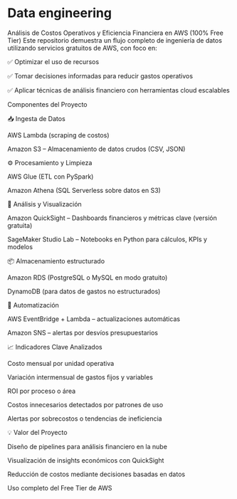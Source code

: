 # Data engineering
Análisis de Costos Operativos y Eficiencia Financiera en AWS (100% Free Tier)
Este repositorio demuestra un flujo completo de ingeniería de datos utilizando servicios gratuitos de AWS, con foco en:

✅ Optimizar el uso de recursos

✅ Tomar decisiones informadas para reducir gastos operativos

✅ Aplicar técnicas de análisis financiero con herramientas cloud escalables

Componentes del Proyecto

📥 Ingesta de Datos

AWS Lambda (scraping de costos)

Amazon S3 – Almacenamiento de datos crudos (CSV, JSON)


⚙️ Procesamiento y Limpieza

AWS Glue (ETL con PySpark)

Amazon Athena (SQL Serverless sobre datos en S3)


🧠 Análisis y Visualización

Amazon QuickSight – Dashboards financieros y métricas clave (versión gratuita)

SageMaker Studio Lab – Notebooks en Python para cálculos, KPIs y modelos


📦 Almacenamiento estructurado

Amazon RDS (PostgreSQL o MySQL en modo gratuito)

DynamoDB (para datos de gastos no estructurados)


📡 Automatización

AWS EventBridge + Lambda – actualizaciones automáticas

Amazon SNS – alertas por desvíos presupuestarios


📈 Indicadores Clave Analizados

Costo mensual por unidad operativa

Variación intermensual de gastos fijos y variables

ROI por proceso o área

Costos innecesarios detectados por patrones de uso

Alertas por sobrecostos o tendencias de ineficiencia



💡 Valor del Proyecto

Diseño de pipelines para análisis financiero en la nube

Visualización de insights económicos con QuickSight

Reducción de costos mediante decisiones basadas en datos

Uso completo del Free Tier de AWS
